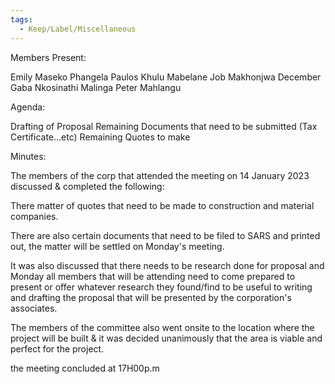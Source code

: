 ```yaml
---
tags:
  - Keep/Label/Miscellaneous
---
```



Members Present: 

Emily Maseko
Phangela Paulos
Khulu Mabelane
Job Makhonjwa
December Gaba
Nkosinathi Malinga
Peter Mahlangu

Agenda:

Drafting of Proposal 
Remaining Documents that need to be submitted (Tax Certificate...etc)
Remaining Quotes to make

Minutes: 

The members of the corp that attended the meeting on 14 January 2023 discussed & completed the following:

There matter of quotes that need to be made to construction and material companies.

There are also certain documents that need to be filed to SARS and printed out, the matter will be settled on Monday's meeting. 

It was also discussed that there needs to be research done for proposal and Monday all members that will be attending need to come prepared to present or offer whatever research they found/find to be useful to writing and drafting the proposal that will be presented by the corporation's associates.

The members of the committee also went onsite to the location where the project will be built & it was decided unanimously that the area is viable and perfect for the project.

the meeting concluded at 17H00p.m 


